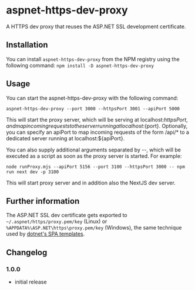 # aspnet-https-dev-proxy

A HTTPS dev proxy that reuses the ASP.NET SSL development certificate.

## Installation

You can install `aspnet-https-dev-proxy` from the NPM registry using the following command: `npm install -D aspnet-https-dev-proxy`

## Usage

You can start the aspnet-https-dev-proxy with the following command:

`aspnet-https-dev-proxy --port 3000 --httpsPort 3001 --apiPort 5000`

This will start the proxy server, which will be serving at localhost:${httpsPort}, and map incoming requests to the server running at localhost:${port}. Optionally, you can specify an apiPort to map incoming requests of the form /api/\* to a dedicated server running at localhost:${apiPort}.

You can also supply additional arguments separated by --, which will be executed as a script as soon as the proxy server is started. For example:

`node runProxy.mjs --apiPort 5156 --port 3100 --httpsPort 3000 -- npm run next dev -p 3100`

This will start proxy server and in addition also the NextJS dev server.

## Further information

The ASP.NET SSL dev certificate gets exported to `~/.aspnet/https/proxy.pem/key` (Linux) or `%APPDATA%\ASP.NET\https\proxy.pem/key` (Windows), the same technique used by [dotnet's SPA templates](https://github.com/dotnet/spa-templates/blob/3c41fe26f7c51fc85fbc97b92871765467dd533c/src/content/React-CSharp/ClientApp/aspnetcore-https.js).

## Changelog

### 1.0.0

- initial release
